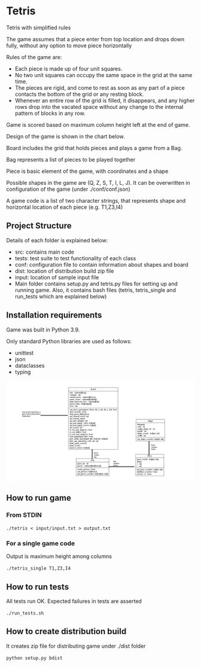 # Tetris
Tetris with simplified rules

The game assumes that a piece enter from top location and drops down fully,
without any option to move piece horizontally 

Rules of the game are:

- Each piece is made up of four unit squares. 
- No two unit squares can occupy the same space in the grid at the same time. 
- The pieces are rigid, and come to rest as soon as any part of a piece contacts the
bottom of the grid or any resting block. 
- Whenever an entire row of the grid is filled, it disappears, and any higher rows drop into the vacated space without
any change to the internal pattern of blocks in any row.

Game is scored based on maximum column height left at the end of game.

Design of the game is shown in the chart below. 

Board includes the grid that holds pieces and plays a game from a Bag. 

Bag represents a list of pieces to be played together

Piece is basic element of the game, with coordinates and a shape

Possible shapes in the game are (Q, Z, S, T, I, L, J). It can be overwritten 
in configuration of the game (under ./conf/conf.json)  

A game code is a list of two character strings, that represents shape 
and horizontal location of each piece (e.g. T1,Z3,I4)

## Project Structure

Details of each folder is explained below:

- src: contains main code
- tests: test suite to test functionality of each class
- conf: configuration file to contain information about shapes and board
- dist: location of distribution build zip file
- input: location of sample input file
- Main folder contains setup.py and tetris.py files for setting up and running game. 
Also, it contains bash files (tetris, tetris_single and run_tests which are explained below)

## Installation requirements

Game was built in Python 3.9. 

Only standard Python libraries are used as follows:

- unittest
- json
- dataclasses
- typing

![Design of System](system_design.png)

## How to run game
### From STDIN

`./tetris < input/input.txt > output.txt`

### For a single game code

Output is maximum height among columns

`./tetris_single T1,Z3,I4`

## How to run tests

All tests run OK. Expected failures in tests are asserted

`./run_tests.sh`

## How to create distribution build
 
 It creates zip file for distributing game under ./dist folder

`python setup.py bdist`

